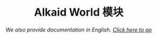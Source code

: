 <h1 align="center">Alkaid World 模块</h1>
<h6 align="center">We also provide documentation in English. <a href="../#/">Click here to go</a></h6>